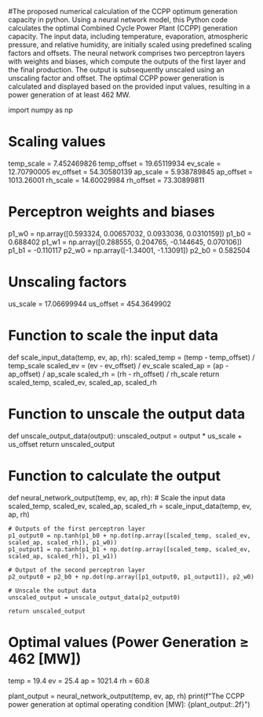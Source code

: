 #The proposed numerical calculation of the CCPP optimum generation capacity in python. Using a neural network model, this Python code calculates the optimal Combined Cycle Power Plant (CCPP) generation capacity. The input data, including temperature, evaporation, atmospheric pressure, and relative humidity, are initially scaled using predefined scaling factors and offsets. The neural network comprises two perceptron layers with weights and biases, which compute the outputs of the first layer and the final production. The output is subsequently unscaled using an unscaling factor and offset. The optimal CCPP power generation is calculated and displayed based on the provided input values, resulting in a power generation of at least 462 MW.

import numpy as np

# Scaling values
temp_scale = 7.452469826
temp_offset = 19.65119934
ev_scale = 12.70790005
ev_offset = 54.30580139
ap_scale = 5.938789845
ap_offset = 1013.26001
rh_scale = 14.60029984
rh_offset = 73.30899811

# Perceptron weights and biases
p1_w0 = np.array([0.593324, 0.00657032, 0.0933036, 0.0310159])
p1_b0 = 0.688402
p1_w1 = np.array([0.288555, 0.204765, -0.144645, 0.070106])
p1_b1 = -0.110117
p2_w0 = np.array([-1.34001, -1.13091])
p2_b0 = 0.582504

# Unscaling factors
us_scale = 17.06699944
us_offset = 454.3649902

# Function to scale the input data
def scale_input_data(temp, ev, ap, rh):
    scaled_temp = (temp - temp_offset) / temp_scale
    scaled_ev = (ev - ev_offset) / ev_scale
    scaled_ap = (ap - ap_offset) / ap_scale
    scaled_rh = (rh - rh_offset) / rh_scale
    return scaled_temp, scaled_ev, scaled_ap, scaled_rh

# Function to unscale the output data
def unscale_output_data(output):
    unscaled_output = output * us_scale + us_offset
    return unscaled_output

# Function to calculate the output
def neural_network_output(temp, ev, ap, rh):
    # Scale the input data
    scaled_temp, scaled_ev, scaled_ap, scaled_rh = scale_input_data(temp, ev, ap, rh)

    # Outputs of the first perceptron layer
    p1_output0 = np.tanh(p1_b0 + np.dot(np.array([scaled_temp, scaled_ev, scaled_ap, scaled_rh]), p1_w0))
    p1_output1 = np.tanh(p1_b1 + np.dot(np.array([scaled_temp, scaled_ev, scaled_ap, scaled_rh]), p1_w1))

    # Output of the second perceptron layer
    p2_output0 = p2_b0 + np.dot(np.array([p1_output0, p1_output1]), p2_w0)

    # Unscale the output data
    unscaled_output = unscale_output_data(p2_output0)

    return unscaled_output

# Optimal values (Power Generation	≥ 462 [MW])
temp = 19.4
ev = 25.4
ap = 1021.4
rh = 60.8

plant_output = neural_network_output(temp, ev, ap, rh)
print(f"The CCPP power generation at optimal operating condition [MW]: {plant_output:.2f}")
